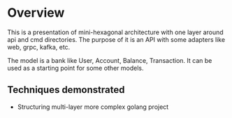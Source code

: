 # Overview

This is a presentation of mini-hexagonal architecture with one layer around api
and cmd directories. The purpose of it is an API with some adapters
like web, grpc, kafka, etc.

The model is a bank like User, Account, Balance, Transaction. It can be used
as a starting point for some other models.

## Techniques demonstrated

- Structuring multi-layer more complex golang project
